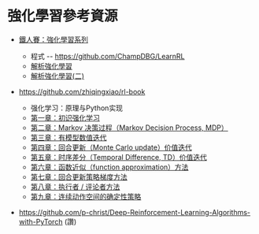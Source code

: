 # 強化學習參考資源

* [鐵人賽：強化學習系列](https://ithelp.ithome.com.tw/users/20111741/ironman/1703)
    * 程式 -- https://github.com/ChampDBG/LearnRL
    * [解析強化學習](https://hackmd.io/@cLjAHzIHR92itrTw1GPppQ/Sy6-512wQ?type=view)
    * [解析強化學習(二)](https://hackmd.io/@cLjAHzIHR92itrTw1GPppQ/HJ4N-p9o7?type=view)

* https://github.com/zhiqingxiao/rl-book
    * 强化学习：原理与Python实现
    * [第一章：初识强化学习](https://anesck.github.io/M-D-R_learning_notes/RLTPI/notes_html/1.chapter_one.html)
    * [第二章：Markov 决策过程（Markov Decision Process, MDP）](https://anesck.github.io/M-D-R_learning_notes/RLTPI/notes_html/2.chapter_two.html)
    * [第三章：有模型数值迭代](https://anesck.github.io/M-D-R_learning_notes/RLTPI/notes_html/3.chapter_three.html)
    * [第四章：回合更新（Monte Carlo update）价值迭代](https://anesck.github.io/M-D-R_learning_notes/RLTPI/notes_html/4.chapter_four.html)
    * [第五章：时序差分（Temporal Difference, TD）价值迭代](https://anesck.github.io/M-D-R_learning_notes/RLTPI/notes_html/5.chapter_five.html)
    * [第六章：函数近似（function approximation）方法](https://anesck.github.io/M-D-R_learning_notes/RLTPI/notes_html/6.chapter_six.html)
    * [第七章：回合更新策略梯度方法](https://anesck.github.io/M-D-R_learning_notes/RLTPI/notes_html/7.chapter_seven.html)
    * [第八章：执行者 / 评论者方法](https://anesck.github.io/M-D-R_learning_notes/RLTPI/notes_html/8.chapter_eight.html)
    * [第九章：连续动作空间的确定性策略](https://anesck.github.io/M-D-R_learning_notes/RLTPI/notes_html/9.chapter_nine.html)
* https://github.com/p-christ/Deep-Reinforcement-Learning-Algorithms-with-PyTorch (讚)

